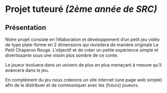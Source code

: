 Projet tuteuré _(2ème année de SRC)_
==============

Présentation
------------

Notre projet consiste en l’élaboration et développement d’un petit jeu vidéo de type plate-forme en 2 dimensions qui revisitera de manière originale Le Petit Chaperon Rouge. L’objectif et de créer un petite expérience simple et divertissante sous une vision plus sombre de ce conte.

Le joueur évoluera dans un univers de plus en plus menaçant à mesure qu’il avancera dans le jeu.

En complément du jeu nous créerons un site internet (une page web simple) afin de le distribuer et de communiquer avec les (futurs) joueurs.

